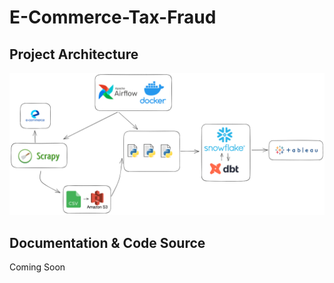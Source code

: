 # E-Commerce-Tax-Fraud
## Project Architecture
<img src="E-commerce-taxFraud-DGI.png">

## Documentation & Code Source
Coming Soon